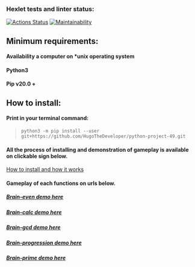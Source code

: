 ### Hexlet tests and linter status:
[![Actions Status](https://github.com/HugoTheDeveloper/python-project-49/workflows/hexlet-check/badge.svg)](https://github.com/HugoTheDeveloper/python-project-49/actions)
[![Maintainability](https://api.codeclimate.com/v1/badges/a509bf44f2f2f959032e/maintainability)](https://codeclimate.com/github/HugoTheDeveloper/python-project-49/maintainability)
## Minimum requirements:
#### Availability a computer on *unix operating system
#### Python3
#### Pip v20.0 +
## How to install:
#### Print in your terminal command:
>`python3 -m pip install --user git+https://github.com/HugoTheDeveloper/python-project-49.git`

#### All the process of installing and demonstration of gameplay is available on clickable sign below.
[How to install and how it works](https://asciinema.org/a/So2X3Ap60BYAIrmAIr9lYNYXN)
#### Gameplay of each functions on urls below.
##### [Brain-even demo here](https://asciinema.org/a/ayMkb8tXOKj9M5Yym101dEIVr)
##### [Brain-calc demo here](https://asciinema.org/a/8hjf37uukVlMzZxtFB4ihwzdh)
##### [Brain-gcd demo here](https://asciinema.org/a/TDgeJyNRfK9KGy39kheTo16Pl)
##### [Brain-progression demo here](https://asciinema.org/a/LukcDWHnJapMIo6CPDFzevbuH)
##### [Brain-prime demo here](https://asciinema.org/a/G92lEPIBh0cDweo2vyzs42XQO)

